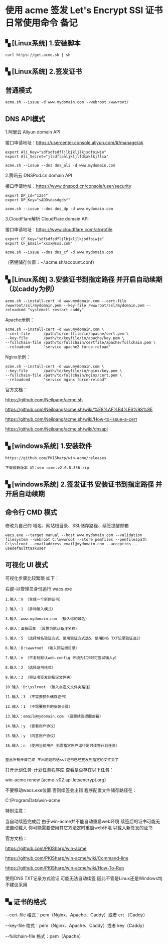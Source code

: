 # 使用 acme 签发 Let's Encrypt SSl 证书 日常使用命令 备记

## ▚ [Linux系统] 1.安装脚本

```
curl https://get.acme.sh | sh
```

## ▚ [Linux系统] 2.签发证书

## 普通模式

```
acme.sh --issue -d www.mydomain.com --webroot /wwwroot/
```

## DNS API模式

1.阿里云 Aliyun domain API

接口申请地址：https://usercenter.console.aliyun.com/#/manage/ak

```
export Ali_Key="sdfsdfsdfljlbjkljlkjsdfoiwje"
export Ali_Secret="jlsdflanljkljlfdsaklkjflsa"

acme.sh --issue --dns dns_ali -d www.mydomain.com
```

2.腾讯云 DNSPod.cn domain API

接口申请地址：https://www.dnspod.cn/console/user/security

```
export DP_Id="1234"
export DP_Key="sADDsdasdgdsf"

acme.sh --issue --dns dns_dp -d www.mydomain.com
```

3.CloudFlare解析 CloudFlare domain API

接口申请地址：https://www.cloudflare.com/a/profile

```
export CF_Key="sdfsdfsdfljlbjkljlkjsdfoiwje"
export CF_Email="xxxx@sss.com"

acme.sh --issue --dns dns_cf -d www.mydomain.com
```

（密钥储存位置：~/.acme.sh/account.conf）

## ▚ [Linux系统] 3.安装证书到指定路径 并开启自动续期（以caddy为例）

```
acme.sh --install-cert -d www.mydomain.com --cert-file /wwwroot/ssl/mydomain.pem --key-file /wwwroot/ssl/mydomain.pem --reloadcmd "systemctl restart caddy"
```

Apache示例：
```
acme.sh --install-cert -d www.mydomain.com \
--cert-file      /path/to/certfile/in/apache/cert.pem \
--key-file       /path/to/keyfile/in/apache/key.pem \
--fullchain-file /path/to/fullchain/certfile/apache/fullchain.pem \
--reloadcmd      "service apache2 force-reload"
```

Nginx示例：
```
acme.sh --install-cert -d www.mydomain.com \
--key-file       /path/to/keyfile/in/nginx/key.pem \
--fullchain-file /path/to/fullchain/nginx/cert.pem \
--reloadcmd      "service nginx force-reload"
```

官方文档：

https://github.com/Neilpang/acme.sh

https://github.com/Neilpang/acme.sh/wiki/%E8%AF%B4%E6%98%8E

https://github.com/Neilpang/acme.sh/wiki/How-to-issue-a-cert

https://github.com/Neilpang/acme.sh/wiki/dnsapi

## ▚ [windows系统] 1.安装软件

```
https://github.com/PKISharp/win-acme/releases

下载最新版本 如：win-acme.v2.0.8.356.zip
```

## ▚ [windows系统] 2.签发证书 安装证书到指定路径 并开启自动续期

## 命令行 CMD 模式

修改为自己的 域名、网站根目录、SSL储存路径、续签提醒邮箱

```
wacs.exe --target manual --host www.mydomain.com --validation filesystem --webroot C:\wwwroot --store pemfiles --pemfilespath C:\sslroot --emailaddress email@mydomain.com --accepttos --usedefaulttaskuser
```

## 可视化 UI 模式

可视化步骤比较繁琐 如下：

右键-以管理员身份运行 wacs.exe

```
1.输入：m （生成一个新的证书） 

2.输入：1 （手动输入模式）

3.输入：www.mydomain.com （输入你的域名）

4.输入：直接回车 （设置为默认备注名称）

5.输入：5 （选择域名验证方式、常用验证方式选5、使用DNS TXT记录验证选2）

6.输入：D:\wwwroot （输入网站根目录）

7.输入：n （不复制默认web.config 环境为IIS时可尝试输入y）

8.输入：2 （选择证书格式）

9.输入：3 （将证书签发到指定文件夹）

10.输入：D:\sslroot （输入自定义文件夹路径）

11.输入：3 （不需要额外储存证书）

12.输入：1 （不需要额外的安装步骤）

13.输入：email@mydomain.com （设置续签提醒邮箱）

14.输入：y （查看用户协议）

15.输入：y （同意用户协议）

16.输入：n （使用当前用户 无需指定用户运行定时续签计划任务）


至此所有步骤完成 不出问题的话ssl证书已经签发到指定的文件夹了
```

打开计划任务-计划任务程序库 查看是否存在以下任务：

win-acme renew (acme-v02.api.letsencrypt.org)

不要移动wacs.exe位置 否则续签会出错 程序配置文件储存路径在：

C:\ProgramData\win-acme

特别注意：

当自动续签完成后 由于win-acme并不能自动重启web环境 续签后的证书可能无法自动载入
你可能需要使用其它方法定时重启web环境 以载入新签发的证书

官方文档：

https://github.com/PKISharp/win-acme

https://github.com/PKISharp/win-acme/wiki/Command-line

https://github.com/PKISharp/win-acme/wiki/How-To-Run

使用DNS TXT记录方式验证 可能无法自动续签 因此不管是Linux还是Windows均不建议采用

## ▚ 证书的格式

--cert-file      格式：pem（Nginx、Apache、Caddy）或者 crt （Caddy）

--key-file       格式：pem（Nginx、Apache、Caddy）或者 key（Caddy）

--fullchain-file 格式：pem（Apache）
